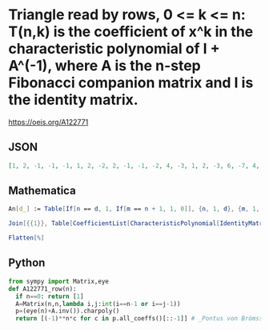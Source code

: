 # Triangle read by rows, 0 <\= k <\= n: T\(n,k\) is the coefficient of x^k in the characteristic polynomial of I \+ A^\(\-1\), where A is the n\-step Fibonacci companion matrix and I is the identity matrix\.
https://oeis.org/A122771
## JSON
```JSON
[1, 2, -1, -1, -1, 1, 2, -2, 2, -1, -1, -2, 4, -3, 1, 2, -3, 6, -7, 4, -1, -1, -3, 9, -13, 11, -5, 1, 2, -4, 12, -22, 24, -16, 6, -1, -1, -4, 16, -34, 46, -40, 22, -7, 1, 2, -5, 20, -50, 80, -86, 62, -29, 8, -1, -1, -5, 25, -70, 130, -166, 148, -91, 37, -9, 1, 2, -6, 30, -95, 200, -296, 314, -239, 128, -46, 10, -1, -1, -6, 36, -125]
```
## Mathematica
```Mathematica
An[d_] := Table[If[n == d, 1, If[m == n + 1, 1, 0]], {n, 1, d}, {m, 1, d}];
```
```Mathematica
Join[{{1}}, Table[CoefficientList[CharacteristicPolynomial[IdentityMatrix[d] + MatrixPower[An[d], -1], x], x], {d, 1, 20}]];
```
```Mathematica
Flatten[%]
```
## Python
```Python
from sympy import Matrix,eye
def A122771_row(n):
  if n==0: return [1]
  A=Matrix(n,n,lambda i,j:int(i==n-1 or i==j-1))
  p=(eye(n)+A.inv()).charpoly()
  return [(-1)**n*c for c in p.all_coeffs()[::-1]] # _Pontus von Brömssen_, May 01 2021
```
